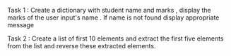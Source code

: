 Task 1 : Create a dictionary with student name and marks , display the marks of the  user input's name . If name is not found display appropriate message

Task 2 : Create a list of first 10 elements and extract the first five elements from the list and  reverse these extracted elements.
